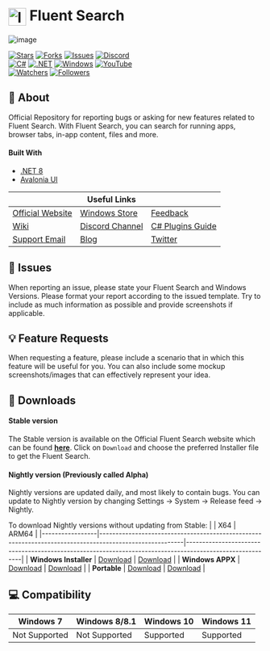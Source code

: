<img align="center" src="https://fluentsearch.net/favicon.ico" alt="logo" width="35" height="35"> Fluent Search
======
![image](https://user-images.githubusercontent.com/27368554/148566164-062d86f1-eb60-4f45-be61-cdeedbaa8fc6.png)

[![Stars](https://img.shields.io/github/stars/adirh3/Fluent-Search)](https://github.com/adirh3/Fluent-Search/stargazers) [![Forks](https://img.shields.io/github/forks/adirh3/Fluent-Search)](https://github.com/adirh3/Fluent-Search/network/members) [![Issues](https://img.shields.io/github/issues/adirh3/Fluent-Search)](https://github.com/adirh3/Fluent-Search/issues) [![Discord](https://img.shields.io/badge/discord-join%20chat-46BC99)](https://discord.gg/W2EuWvD6GD)  
[![C#](https://img.shields.io/badge/C%23-239120?style=for-the-badge&logo=c-sharp&logoColor=white)](https://en.wikipedia.org/wiki/C_Sharp_(programming_language)) [![.NET](https://img.shields.io/badge/.NET-5C2D91?style=for-the-badge&logo=dot-net&logoColor=white)](https://dotnet.microsoft.com/learn/dotnet/what-is-dotnet-framework) [![Windows](https://img.shields.io/badge/Windows-0078D6?style=for-the-badge&logo=windows&logoColor=white)](https://www.microsoft.com/en-in/windows) [![YouTube](https://img.shields.io/badge/YouTube-FF0000?style=for-the-badge&logo=youtube&logoColor=white)](https://www.youtube.com/channel/UCWzWaquwBR2cK4A4dSJ1j3Q)  
[![Watchers](https://img.shields.io/github/watchers/adirh3/Fluent-Search?style=social)](https://github.com/adirh3/Fluent-Search/watchers) [![Followers](https://img.shields.io/twitter/follow/FluentSearch?style=social)](https://twitter.com/FluentSearch)

## :book: About
Official Repository for reporting bugs or asking for new features related to Fluent Search. With Fluent Search, you can search for running apps, browser tabs, in-app content, files and more.
#### Built With
* [.NET 8](https://dotnet.microsoft.com/en-us/download/dotnet/8.0)
* [Avalonia UI](https://avaloniaui.net/)

|                  | Useful Links    |               |
|------------------|-----------------|---------------|
| [Official Website](https://fluentsearch.net/) | [Windows Store](https://www.microsoft.com/en-us/p/fluent-search/9nk1hlwhnp8s)   | [Feedback](https://github.com/adirh3/Fluent-Search/issues)      |
| [Wiki](https://github.com/adirh3/Fluent-Search/wiki)             | [Discord Channel](https://discord.gg/W2EuWvD6GD) | [C# Plugins Guide](https://github.com/adirh3/Fluent-Search/wiki/3.x-Plugins-Developer-Guide) |
| [Support Email](mailto:support@fluentsearch.net)    | [Blog](https://fluentsearch.net/blog)  |  [Twitter](https://twitter.com/FluentSearch)   |

## :ticket: Issues
When reporting an issue, please state your Fluent Search and Windows Versions. Please format your report according to the issued template. Try to include as much information as possible and provide screenshots if applicable.

## :bulb: Feature Requests
When requesting a feature, please include a scenario that in which this feature will be useful for you. You can also include some mockup screenshots/images that can effectively represent your idea.

## :gem: Downloads
#### Stable version

The Stable version is available on the Official Fluent Search website which can be found [**here**](https://fluentsearch.net). Click on `Download` and choose the preferred Installer file to get the Fluent Search.

#### Nightly version (Previously called Alpha)
Nightly versions are updated daily, and most likely to contain bugs. You can update to Nightly version by changing Settings -> System -> Release feed -> Nightly.

To download Nightly versions without updating from Stable:
|                 | X64                                                                                                    | ARM64                                                                                                   |
|-----------------|--------------------------------------------------------------------------------------------------------|---------------------------------------------------------------------------------------------------------|
| **Windows Installer**  | [Download](https://download.fluentsearch.net/fluent-search-daily/x64/Fluent-Search.exe)          | [Download](https://download.fluentsearch.net/fluent-search-daily/arm64/Fluent-Search.exe)               |
| **Windows APPX**       | [Download](https://download.fluentsearch.net/fluent-search-daily/x64/FluentSearch.appx)          | [Download](https://download.fluentsearch.net/fluent-search-daily/arm64/FluentSearch.appx)               |
| **Portable**           | [Download](https://download.fluentsearch.net/fluent-search-daily/x64/fluent-search-portable.zip) | [Download](https://download.fluentsearch.net/fluent-search-daily/arm64/fluent-search-portable.zip)      |

## :computer: Compatibility
| Windows 7     | Windows 8/8.1 | Windows 10 | Windows 11 |
|---------------|---------------|------------|------------|
| Not Supported |    Not Supported  | Supported  | Supported  |
